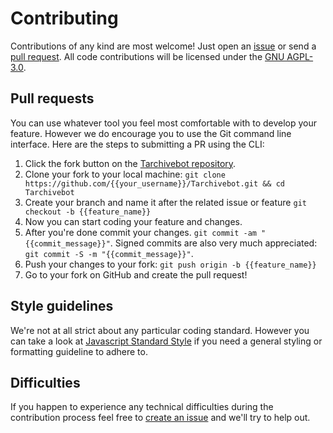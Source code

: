 # Contributing

Contributions of any kind are most welcome! Just open an [issue](https://github.com/PROGRADE-Tech/Tarchivebot/issues/new) or send a [pull request](https://github.com/PROGRADE-Tech/Tarchivebot/compare). All code contributions will be licensed under the [GNU AGPL-3.0](https://github.com/PROGRADE-Tech/Tarchivebot/blob/master/LICENSE).

## Pull requests

You can use whatever tool you feel most comfortable with to develop your feature. However we do encourage you to use the Git command line interface. Here are the steps to submitting a PR using the CLI:

1. Click the fork button on the [Tarchivebot repository](https://github.com/PROGRADE-Tech/Tarchivebot).
2. Clone your fork to your local machine: `git clone https://github.com/{{your_username}}/Tarchivebot.git && cd Tarchivebot`
3. Create your branch and name it after the related issue or feature `git checkout -b {{feature_name}}`
4. Now you can start coding your feature and changes.
5. After you're done commit your changes. `git commit -am "{{commit_message}}"`. Signed commits are also very much appreciated: `git commit -S -m "{{commit_message}}"`.
6. Push your changes to your fork: `git push origin -b {{feature_name}}`
7. Go to your fork on GitHub and create the pull request!

## Style guidelines

We're not at all strict about any particular coding standard. However you can take a look at [Javascript Standard Style](https://github.com/feross/standard/blob/master/RULES.md) if you need a general styling or formatting guideline to adhere to.

## Difficulties

If you happen to experience any technical difficulties during the contribution process feel free to [create an issue](https://github.com/PROGRADE-Tech/Tarchivebot/issues/new) and we'll try to help out.
